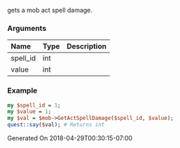 gets a mob act spell damage.
### Arguments
**Name**|**Type**|**Description**
:---|:---|:---
spell_id|int|
value|int|

### Example

```perl
my $spell_id = 1;
my $value = 1;
my $val = $mob->GetActSpellDamage($spell_id, $value);
quest::say($val); # Returns int
```


Generated On 2018-04-29T00:30:15-07:00